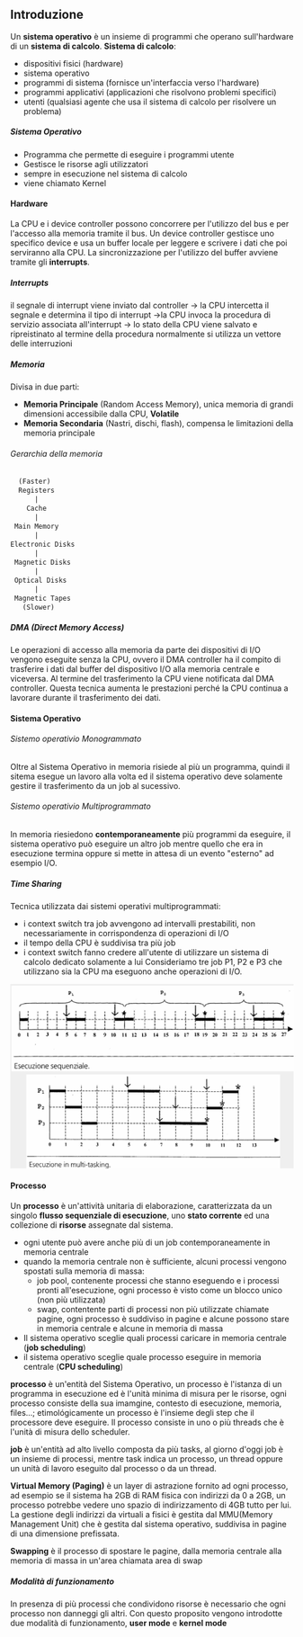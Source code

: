 ## Introduzione
Un **sistema operativo** è un insieme di programmi che operano sull'hardware di un **sistema di calcolo**.
**Sistema di calcolo**:
- dispositivi fisici (hardware)
- sistema operativo
- programmi di sistema (fornisce un'interfaccia verso l'hardware)
- programmi applicativi (applicazioni che risolvono problemi specifici)
- utenti (qualsiasi agente che usa il sistema di calcolo per risolvere un problema)

##### Sistema Operativo
- Programma che permette di eseguire i programmi utente
- Gestisce le risorse agli utilizzatori
- sempre in esecuzione nel sistema di calcolo
- viene chiamato Kernel

#### Hardware
La CPU e i device controller possono concorrere per l'utilizzo del bus e per l'accesso alla memoria tramite il bus.
Un device controller gestisce uno specifico device e usa un buffer locale per leggere e scrivere i dati che poi serviranno alla CPU. La sincronizzazione per l'utilizzo del buffer avviene tramite gli **interrupts**.
##### Interrupts
il segnale di interrupt viene inviato dal controller -> la CPU intercetta il segnale e determina il tipo di interrupt ->la CPU invoca la procedura di servizio associata all'interrupt -> lo stato della CPU viene salvato e ripreistinato al termine della procedura
normalmente si utilizza un vettore delle interruzioni

##### Memoria
Divisa in due parti:
- **Memoria Principale** (Random Access Memory), unica memoria di grandi dimensioni accessibile dalla CPU, **Volatile**
- **Memoria Secondaria** (Nastri, dischi, flash), compensa le limitazioni della memoria principale
###### Gerarchia della memoria
```
  (Faster)
  Registers
	  |
    Cache
	  |
 Main Memory
	  |
Electronic Disks
	  |
 Magnetic Disks
	  |
 Optical Disks
	  |
 Magnetic Tapes
   (Slower)
```

##### DMA (Direct Memory Access)
Le operazioni di accesso alla memoria da parte dei dispositivi di I/O vengono eseguite senza la CPU, ovvero il DMA controller ha il compito di trasferire i dati dal buffer del dispositivo I/O alla memoria centrale e viceversa. Al termine del trasferimento la CPU viene notificata dal DMA controller. Questa tecnica aumenta le prestazioni perché la CPU continua a lavorare durante il trasferimento dei dati.

#### Sistema Operativo
###### Sistemo operativio Monogrammato
Oltre al Sistema Operativo in memoria risiede al più un programma, quindi il sitema esegue un lavoro alla volta ed il sistema operativo deve solamente gestire il trasferimento da un job al sucessivo.

###### Sistemo operativio Multiprogrammato
In memoria riesiedono **contemporaneamente** più programmi da eseguire, il sistema operativo può eseguire un altro job mentre quello che era in esecuzione termina oppure si mette in attesa di un evento "esterno" ad esempio I/O.

##### Time Sharing
Tecnica utilizzata dai sistemi operativi multiprogrammati:
- i context switch tra job avvengono ad intervalli prestabiliti, non necessariamente in corrispondenza di operazioni di I/O
- il tempo della CPU è suddivisa tra più job
- i context switch fanno credere all'utente di utilizzare un sistema di calcolo dedicato solamente a lui
Consideriamo tre job P1, P2 e P3 che utilizzano sia la CPU ma eseguono anche operazioni di I/O.

![](Images/ExecutionTypes.png)
#### Processo
Un **processo** è un'attività unitaria di elaborazione, caratterizzata da un singolo **flusso sequenziale di esecuzione**, uno **stato corrente** ed una collezione di **risorse** assegnate dal sistema.

- ogni utente può avere anche più di un job contemporaneamente in memoria centrale
- quando la memoria centrale non è sufficiente, alcuni processi vengono spostati sulla memoria di massa:
	- job pool, contenente processi che stanno eseguendo e i processi pronti all'esecuzione, ogni processo è visto come un blocco unico (non più utilizzata)
	- swap, contentente parti di processi non più utilizzate chiamate pagine, ogni processo è suddiviso in pagine e alcune possono stare in memoria centrale e alcune in memoria di massa
- Il sistema operativo sceglie quali processi caricare in memoria centrale (**job scheduling**)
- il sistema operativo sceglie quale processo eseguire in memoria centrale (**CPU scheduling**)

**processo** è un'entità del Sistema Operativo, un processo è l'istanza di un programma in esecuzione ed è l'unità minima di misura per le risorse,
ogni processo consiste della sua imamgine, contesto di esecuzione, memoria, files...; etimológicamente un processo è l'insieme degli step che il processore deve eseguire. Il processo consiste in uno o più threads che è l'unità di misura dello scheduler.

**job** è un'entità ad alto livello composta da più tasks, al giorno d'oggi job è un insieme di processi, mentre task indica un processo, un thread oppure un unità di lavoro eseguito dal processo o da un thread.

**Virtual Memory (Paging)** è un layer di astrazione fornito ad ogni processo, ad esempio se il sistema ha 2GB di RAM fisica con indirizzi da 0 a 2GB, un processo potrebbe vedere uno spazio di indirizzamento di 4GB tutto per lui. La gestione degli indirizzi da virtuali a fisici è gestita dal MMU(Memory Management Unit) che è gestita dal sistema operativo, suddivisa in pagine di una dimensione prefissata.

**Swapping** è il processo di spostare le pagine, dalla memoria centrale alla memoria di massa in un'area chiamata area di swap


##### Modalità di funzionamento
In presenza di più processi che condividono risorse è necessario che ogni processo non danneggi gli altri.
Con questo proposito vengono introdotte due modalità di funzionamento, **user mode** e **kernel mode**
